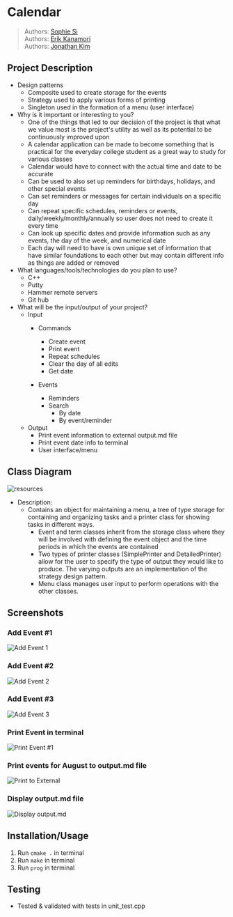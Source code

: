 # Calendar
 
 > Authors: [Sophie Si](https://github.com/sophie-si)  
 > Authors: [Erik Kanamori](https://github.com/erik-kan)  
 > Authors: [Jonathan Kim](https://github.com/jonathanykim)  

## Project Description
* Design patterns 
 	- Composite used to create storage for the events
	- Strategy used to apply various forms of printing
	- Singleton used in the formation of a menu (user interface)
* Why is it important or interesting to you?
	- One of the things that led to our decision of the project is that what we value most is the project's utility as well as its potential to be continuously improved upon
	- A calendar application can be made to become something that is practical for the everyday college student as a great way to study for various classes
	- Calendar would have to connect with the actual time and date to be accurate 
	- Can be used to also set up reminders for birthdays, holidays, and other special events
	- Can set reminders or messages for certain individuals on a specific day
	- Can repeat specific schedules, reminders or events, daily/weekly/monthly/annually so user does not need to create it every time
	- Can look up specific dates and provide information such as any events, the day of the week, and numerical date
	- Each day will need to have is own unique set of information that have similar foundations to each other but may contain different info as things are added or removed
* What languages/tools/technologies do you plan to use?
	- C++
	- Putty
	- Hammer remote servers
	- Git hub
* What will be the input/output of your project?
	- Input 
		+ Commands 
			+ Create event
			+ Print event
			+ Repeat schedules 
			+ Clear the day of all edits
			+ Get date

		+ Events
			+ Reminders
			+ Search
				+ By date
				+ By event/reminder
	- Output
		+ Print event information to external output.md file
		+ Print event date info to terminal
		+ User interface/menu

## Class Diagram
 
 ![resources](https://docs.google.com/drawings/d/e/2PACX-1vTdH7ktFnFE14cIfMWRMulRcdcmpVhsQiAIHfuYTgICW-Q4Bd_vNtbBDUaNnixaRclXstnm44kwcTEU/pub?w=960&h=720)
 * Description:
	- Contains an object for maintaining a menu, a tree of type storage for containing and organizing tasks and a printer class for showing tasks in different ways.
		+ Event and term classes inherit from the storage class where they will be involved with defining the event object and the time periods in which the events are contained
		+ Two types of printer classes (SimplePrinter and DetailedPrinter) allow for the user to specify the type of output they would like to produce. The varying outputs are an implementation of the strategy design pattern. 
		+ Menu class manages user input to perform operations with the other classes. 


## Screenshots
### Add Event #1
![Add Event 1](Image1.png)

### Add Event #2
![Add Event 2](Image2.png)

### Add Event #3
![Add Event 3](Image3.png)

### Print Event in terminal
![Print Event #1](Image4.png)

### Print events for August to output.md file
![Print to External](Image5.png)

### Display output.md file
![Display output.md](Image6.png)


## Installation/Usage
1. Run `cmake .` in terminal
2. Run `make` in terminal
3. Run `prog` in terminal

## Testing
* Tested & validated with tests in unit_test.cpp

